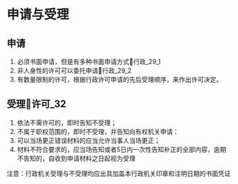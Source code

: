 # 申请与受理


## 申请

1. 必须书面申请，但是有多种书面申请方式🚪行政_29_1
2. 非人身性的许可可以委托申请🚪行政_29_2
3. 有数量限制的许可，根据行政许可申请的先后受理顺序，来作出许可决定。


## 受理🚪许可_32

1. 依法不需许可的，即时告知不受理；
2. 不属于职权范围的，即时不受理，并告知向有权机关申请：
3. 可以当场更正错误材料的应当允许当事人当场更正；
4. 材料不符合要求的，应当场告知或者5日内一次性告知补正的全部内容，逾期不告知的，自收到申请材料之日起视为受理


注意：行政机关受理与不受理均应出具加盖本行政机关印章和注明日期的书面凭证